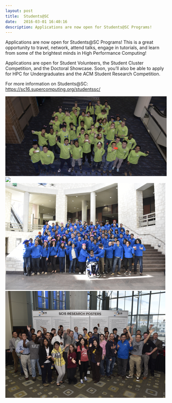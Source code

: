 ```yaml
---
layout: post
title:  Students@SC
date:   2016-03-01 16:40:16
description: Applications are now open for Students@SC Programs!  
---
```


Applications are now open for Students@SC Programs!  This is a great opportunity to travel, network, attend talks, engage in tutorials, and learn from some of the brightest minds in High Performance Computing!

Applications are open for Student Volunteers, the Student Cluster Competition, and the Doctoral Showcase.  Soon, you’ll also be able to apply for HPC for Undergraduates and the ACM Student Research Competition.

For more information on Students@SC: https://sc16.supercomputing.org/studentssc/

<div class="img_row">
	<img class="col three" src="/img/jjr4379.jpg">
</div>

<div class="img_row">
	<img class="col three" src="{{ site.baseurl }}/img/jjr4379.jpg">
</div>

<div class="img_row">
	<img class="col three" src="/img/sv_group_silly1.jpg">
</div>

<div class="img_row">
	<img class="col three" src="/img/poster_group-copy.jpg">
</div>